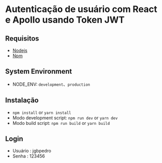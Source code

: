 Autenticação de usuário com React e Apollo usando Token JWT
===

## Requisitos
* [Nodejs](https://nodejs.org/en/)
* [Npm](https://www.npmjs.com/)

## System Environment
* NODE_ENV: `development`、`production`

## Instalação
* `npm install` or `yarn install`
* Modo development script: `npm run dev` or `yarn dev`
* Modo build script: `npm run build` or `yarn build`

## Login
* Usuário : jgbpedro
* Senha : 123456